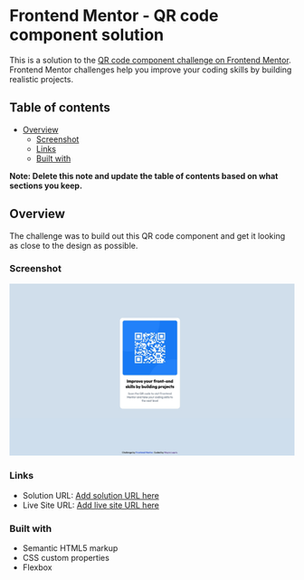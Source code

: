 # Frontend Mentor - QR code component solution

This is a solution to the [QR code component challenge on Frontend Mentor](https://www.frontendmentor.io/challenges/qr-code-component-iux_sIO_H). Frontend Mentor challenges help you improve your coding skills by building realistic projects. 

## Table of contents

- [Overview](#overview)
  - [Screenshot](#screenshot)
  - [Links](#links)
  - [Built with](#built-with)

**Note: Delete this note and update the table of contents based on what sections you keep.**

## Overview
The challenge was to build out this QR code component and get it looking as close to the design as possible.

### Screenshot

![](./images/screenshot.jpeg)

### Links

- Solution URL: [Add solution URL here](https://www.frontendmentor.io/solutions/qr-code-card-using-flexbox-LzAk-RP0aZ)
- Live Site URL: [Add live site URL here](https://ml-qr-frontendmentor.netlify.app/)

### Built with

- Semantic HTML5 markup
- CSS custom properties
- Flexbox